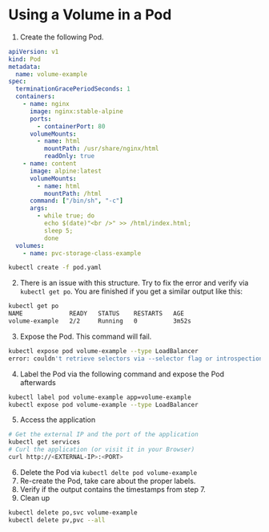 # Using a Volume in a Pod

1. Create the following Pod. 
```yaml 
apiVersion: v1
kind: Pod
metadata:
  name: volume-example
spec:
  terminationGracePeriodSeconds: 1
  containers:
    - name: nginx
      image: nginx:stable-alpine
      ports:
        - containerPort: 80
      volumeMounts:
        - name: html
          mountPath: /usr/share/nginx/html
          readOnly: true
    - name: content
      image: alpine:latest
      volumeMounts:
        - name: html
          mountPath: /html
      command: ["/bin/sh", "-c"]
      args:
        - while true; do
          echo $(date)"<br />" >> /html/index.html;
          sleep 5;
          done
  volumes:
    - name: pvc-storage-class-example
```
```bash
kubectl create -f pod.yaml
```
2. There is an issue with this structure. Try to fix the error and verify via `kubectl get po`. You are finished if you get a similar output like this:
```bash
kubectl get po
NAME             READY   STATUS    RESTARTS   AGE
volume-example   2/2     Running   0          3m52s
```
3. Expose the Pod. This command will fail.
```bash
kubectl expose pod volume-example --type LoadBalancer
error: couldn't retrieve selectors via --selector flag or introspection: the pod has no labels and cannot be exposed
```
4. Label the Pod via the following command and expose the Pod afterwards
```bash
kubectl label pod volume-example app=volume-example
kubectl expose pod volume-example --type LoadBalancer
```
5. Access the application
```bash
# Get the external IP and the port of the application
kubectl get services
# Curl the application (or visit it in your Browser)
curl http://<EXTERNAL-IP>:<PORT>
```
6. Delete the Pod via `kubectl delte pod volume-example`
7. Re-create the Pod, take care about the proper labels. 
8. Verify if the output contains the timestamps from step 7.
9. Clean up
```bash
kubectl delete po,svc volume-example
kubectl delete pv,pvc --all
```